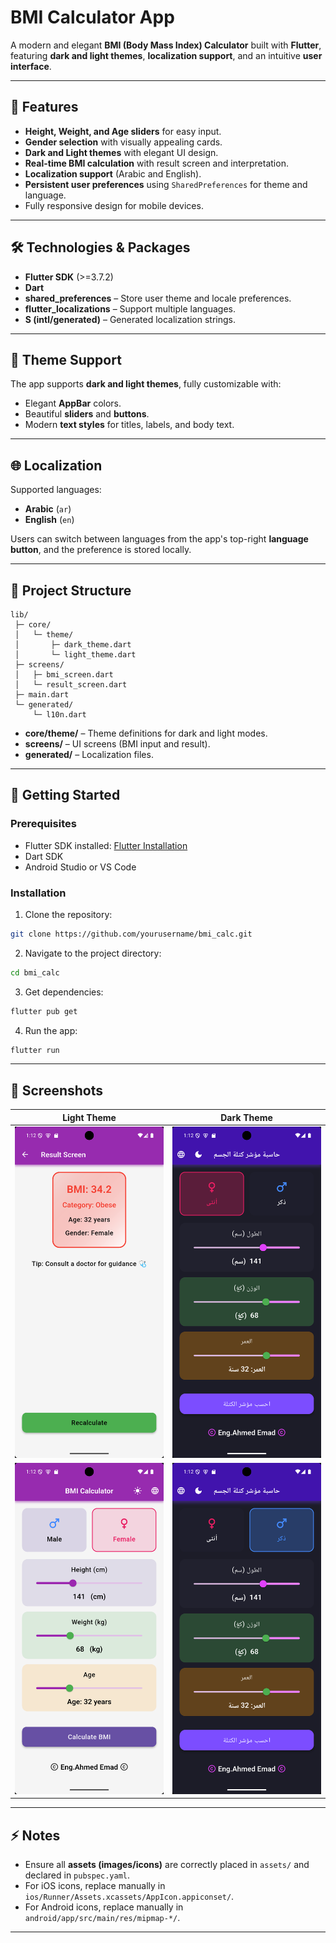 # BMI Calculator App

A modern and elegant **BMI (Body Mass Index) Calculator** built with **Flutter**, featuring **dark and light themes**, **localization support**, and an intuitive **user interface**.

---
## 📌 Features

* **Height, Weight, and Age sliders** for easy input.
* **Gender selection** with visually appealing cards.
* **Dark and Light themes** with elegant UI design.
* **Real-time BMI calculation** with result screen and interpretation.
* **Localization support** (Arabic and English).
* **Persistent user preferences** using `SharedPreferences` for theme and language.
* Fully responsive design for mobile devices.

---

## 🛠️ Technologies & Packages

* **Flutter SDK** (>=3.7.2)
* **Dart**
* **shared_preferences** – Store user theme and locale preferences.
* **flutter_localizations** – Support multiple languages.
* **S (intl/generated)** – Generated localization strings.

---

## 🎨 Theme Support

The app supports **dark and light themes**, fully customizable with:

* Elegant **AppBar** colors.
* Beautiful **sliders** and **buttons**.
* Modern **text styles** for titles, labels, and body text.

---

## 🌐 Localization

Supported languages:

* **Arabic** (`ar`)
* **English** (`en`)

Users can switch between languages from the app's top-right **language button**, and the preference is stored locally.

---

## 📂 Project Structure

```
lib/
 ├─ core/
 │   └─ theme/
 │       ├─ dark_theme.dart
 │       └─ light_theme.dart
 ├─ screens/
 │   ├─ bmi_screen.dart
 │   └─ result_screen.dart
 ├─ main.dart
 └─ generated/
     └─ l10n.dart
```

* **core/theme/** – Theme definitions for dark and light modes.
* **screens/** – UI screens (BMI input and result).
* **generated/** – Localization files.

---

## 🚀 Getting Started

### Prerequisites

* Flutter SDK installed: [Flutter Installation](https://flutter.dev/docs/get-started/install)
* Dart SDK
* Android Studio or VS Code

### Installation

1. Clone the repository:

```bash
git clone https://github.com/yourusername/bmi_calc.git
```

2. Navigate to the project directory:

```bash
cd bmi_calc
```

3. Get dependencies:

```bash
flutter pub get
```

4. Run the app:

```bash
flutter run
```

---

## 📱 Screenshots

| Light Theme                            | Dark Theme                           |
| -------------------------------------- | ------------------------------------ |
| ![Light](assets/images/screenshots/bmi(5).png) | ![Dark](assets/images/screenshots/bmi(1).png) |
| ![Light](assets/images/screenshots/bmi(4).png) | ![Dark](assets/images/screenshots/bmi(2).png) |
---

## ⚡ Notes

* Ensure all **assets (images/icons)** are correctly placed in `assets/` and declared in `pubspec.yaml`.
* For iOS icons, replace manually in `ios/Runner/Assets.xcassets/AppIcon.appiconset/`.
* For Android icons, replace manually in `android/app/src/main/res/mipmap-*/`.
---
